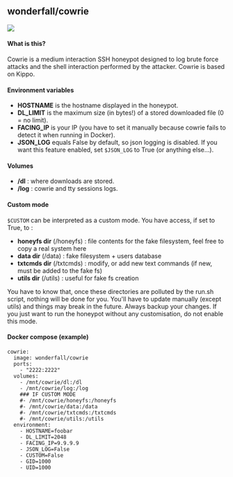 ## wonderfall/cowrie

![](https://i.goopics.net/lO.jpg)

#### What is this?
Cowrie is a medium interaction SSH honeypot designed to log brute force attacks and the shell interaction performed by the attacker. Cowrie is based on Kippo.

#### Environment variables
- **HOSTNAME** is the hostname displayed in the honeypot. 
- **DL_LIMIT** is the maximum size (in bytes!) of a stored downloaded file (0 = no limit). 
- **FACING_IP** is your IP (you have to set it manually because cowrie fails to detect it when running in Docker). 
- **JSON_LOG** equals False by default, so json logging is disabled. If you want this feature enabled, set `$JSON_LOG` to True (or anything else...).

#### Volumes
- **/dl** : where downloads are stored.
- **/log** : cowrie and tty sessions logs.

#### Custom mode
`$CUSTOM` can be interpreted as a custom mode. You have access, if set to True, to :
- **honeyfs dir** (/honeyfs) : file contents for the fake filesystem, feel free to copy a real system here
- **data dir** (/data) : fake filesystem + users database
- **txtcmds dir** (/txtcmds) : modify, or add new text commands (if new, must be added to the fake fs)
- **utils dir** (/utils) : useful for fake fs creation

You have to know that, once these directories are polluted by the run.sh script, nothing will be done for you. You'll have to update manually (except utils) and things may break in the future. Always backup your changes. If you just want to run the honeypot without any customisation, do not enable this mode.

#### Docker compose (example)
```
cowrie:
  image: wonderfall/cowrie
  ports:
    - "2222:2222"
  volumes:
    - /mnt/cowrie/dl:/dl
    - /mnt/cowrie/log:/log
    ### IF CUSTOM MODE
    #- /mnt/cowrie/honeyfs:/honeyfs
    #- /mnt/cowrie/data:/data
    #- /mnt/cowrie/txtcmds:/txtcmds
    #- /mnt/cowrie/utils:/utils
  environment:
    - HOSTNAME=foobar
    - DL_LIMIT=2048
    - FACING_IP=9.9.9.9
    - JSON_LOG=False
    - CUSTOM=False
    - GID=1000
    - UID=1000
```
